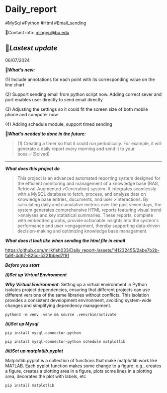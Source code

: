 # Daily_report
#MySql #Python #Html #Email_sending

🐳Contact info: mingyu@bu.edu


🪼***Lastest update***
----------------------------------------------------------------------------------------------------------------------------------------------------
06/07/2024


🦑***What's new:***

(1) Include annotations for each point with its corresponding value on the line chart

(2) Support sending email from python script now. Adding correct sever and port enables user directly to send email directly

(3) Adjusting the settings so it could fit the screen size of both mobile phone and computer now 

(4) Adding schedule module, support timed sending 

🦞***What's needed to done in the future:***

>(1) Creating a timer so that it could run periodically. For example, it will generate a daily report every morning and send it to your boss.✅(Solved)

----------------------------------------------------------------------------------------------------------------------------------------------------
***What does this project do***

>This project is an advanced automated reporting system designed for the efficient monitoring and management of a knowledge base (RAG, Retrieval-Augmented >Generation) system. It integrates seamlessly with a MySQL database to fetch, process, and analyze data on knowledge base entries, documents, and user >interactions. By calculating daily and cumulative metrics over the past seven days, the system generates comprehensive HTML reports featuring visual trend >analyses and key statistical summaries. These reports, complete with embedded graphs, provide actionable insights into the system's performance and user >engagement, thereby supporting data-driven decision-making and optimizing knowledge base management.

***What does it look like when sending the html file in email***


https://github.com/milkfish033/Daily_report-/assets/141232455/2abe7b2b-fa9f-4d67-825c-5221bbed7f91


***Before you start***

***(i)Set up Virtual Environment***

***Why Virtual Environment***: 
Setting up a virtual environment in Python isolates project dependencies, ensuring that different projects can use different versions of the same libraries without conflicts. This isolation provides a consistent development environment, avoiding system-wide changes and simplifying dependency management.

`python3 -m venv .venv && source .venv/bin/activate`

***(ii)Set up Mysql***

`pip install mysql-connector-python`

`pip install mysql-connector-python schedule matplotlib`

***(iii)Set up matplotlib.pyplot***

Matplotlib.pyplot is a collection of functions that make matplotlib work like MATLAB. Each pyplot function makes some change to a figure: e.g., creates a figure, creates a plotting area in a figure, plots some lines in a plotting area, decorates the plot with labels, etc

`pip install matplotlib`

